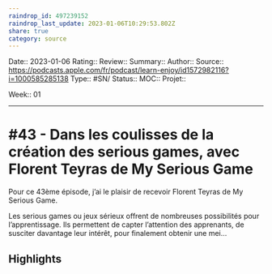 ```yaml
---
raindrop_id: 497239152
raindrop_last_update: 2023-01-06T10:29:53.802Z
share: true
category: source
---
```


Date:: 2023-01-06
Rating::
Review:: 
Summary:: 
Author::
Source:: https://podcasts.apple.com/fr/podcast/learn-enjoy/id1572982116?i=1000585285138
Type:: #SN/
Status:: 
MOC::
Projet:: 

Week:: 01

***
# #43 - Dans les coulisses de la création des serious games, avec Florent Teyras de My Serious Game

Pour ce 43ème épisode, j’ai le plaisir de recevoir Florent Teyras de My Serious Game.



Les serious games ou jeux sérieux offrent de nombreuses possibilités pour l’apprentissage. Ils permettent de capter l’attention des apprenants, de susciter davantage leur intérêt, pour finalement obtenir une mei…

## Highlights

